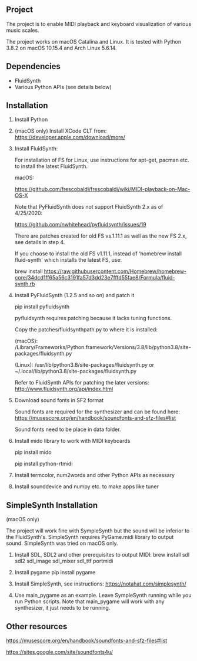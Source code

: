 Project
-------

The project is to enable MIDI playback and keyboard visualization of
various music scales.

The project works on macOS Catalina and Linux.
It is tested with Python 3.8.2 on macOS 10.15.4 and Arch Linux 5.6.14.


Dependencies
------------

- FluidSynth
- Various Python APIs (see details below)


Installation
------------

1. Install Python

2. (macOS only) Install XCode CLT from:
https://developer.apple.com/download/more/

3. Install FluidSynth:

   For installation of FS for Linux, use instructions for apt-get, pacman etc. to
install the latest FluidSynth.

   macOS:
   
   https://github.com/frescobaldi/frescobaldi/wiki/MIDI-playback-on-Mac-OS-X

   Note that PyFluidSynth does not support FluidSynth 2.x as of 4/25/2020:
   
   https://github.com/nwhitehead/pyfluidsynth/issues/19
   
   There are patches created for old FS vs.1.11.1 as well as the new FS 2.x, see details in step 4.

   If you choose to install the old FS v1.11.1, 
instead of 'homebrew install fluid-synth' 
which installs the latest FS, use:

   brew install https://raw.githubusercontent.com/Homebrew/homebrew-core/34dcd1ff65a56c3191fa57d3dd23e7fffd55fae8/Formula/fluid-synth.rb

4. Install PyFluidSynth (1.2.5 and so on) and patch it

   pip install pyfluidsynth

   pyfluidsynth requires patching because it lacks tuning functions.

   Copy the patches/fluidsynthpath.py to where it is installed:

   (macOS): /Library/Frameworks/Python.framework/Versions/3.8/lib/python3.8/site-packages/fluidsynth.py
   
   (Linux): 
   /usr/lib/python3.8/site-packages/fluidsynth.py
   or
   ~/.local/lib/python3.8/site-packages/fluidsynth.py

   Refer to FluidSynth APIs for patching the later versions:
   http://www.fluidsynth.org/api/index.html

5. Download sound fonts in SF2 format

   Sound fonts are required for the synthesizer and can be found here:
   https://musescore.org/en/handbook/soundfonts-and-sfz-files#list

   Sound fonts need to be place in data folder.

6. Install mido library to work with MIDI keyboards

   pip install mido

   pip install python-rtmidi

7. Install termcolor, num2words and other Python APIs as necessary

8. Install sounddevice and numpy etc. to make apps like tuner


SimpleSynth Installation
------------------------

(macOS only)

The project will work fine with SympleSynth but the sound will be inferior to the FluidSynth's.
SimpleSynth requires PyGame.midi library to output sound.
SimpleSynth was tried on macOS only.

1. Install SDL, SDL2 and other prerequisites to output MIDI:
brew install sdl sdl2 sdl_image sdl_mixer sdl_ttf portmidi

2. Install pygame
pip install pygame

3. Install SimpleSynth, see instructions:
https://notahat.com/simplesynth/

4. Use main_pygame as an example.
Leave SympleSynth running while you run Python scripts.
Note that main_pygame will work with any synthesizer, it just needs to be running.


Other resources
---------------
https://musescore.org/en/handbook/soundfonts-and-sfz-files#list

https://sites.google.com/site/soundfonts4u/
